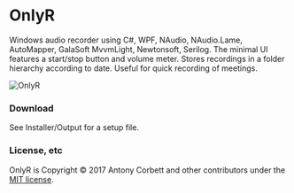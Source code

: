 # OnlyR

Windows audio recorder using C#, WPF, NAudio, NAudio.Lame, AutoMapper, GalaSoft MvvmLight, Newtonsoft, Serilog. The minimal UI features a start/stop button and volume meter. Stores recordings in a folder hierarchy according to date. Useful for quick recording of meetings.

<img src="http://cv8.org.uk/soundbox/OnlyR/Images/OnlyR01.png" alt="OnlyR"> 

### Download

See Installer/Output for a setup file.

### License, etc

OnlyR is Copyright &copy; 2017 Antony Corbett and other contributors under the [MIT license](LICENSE.txt).
